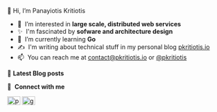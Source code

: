 👋 Hi, I’m Panayiotis Kritiotis
- :monocle_face: &nbsp;I’m interested in **large scale, distributed web services**
- ✨ &nbsp;I'm fascinated by **sofware and architecture design**
- 🌱 &nbsp;I’m currently learning **Go**
- :writing_hand:&nbsp;&nbsp;I'm writing about technical stuff in my personal blog [pkritiotis.io](https://pkritiotis.io)
- 📫 &nbsp;You can reach me at contact@pkritiotis.io or [@pkritiotis](https://twitter.com/pkritiotis)


:page_facing_up:&nbsp;**Latest Blog posts**<br>
<!-- BLOG-POST-LIST:START -->
<!-- BLOG-POST-LIST:END -->


🔗 &nbsp;**Connect with me**
<p align="left">
<a href="https://twitter.com/pkritiotis" target="blank"><img align="center" src="https://raw.githubusercontent.com/rahuldkjain/github-profile-readme-generator/master/src/images/icons/Social/twitter.svg" alt="pkritiotis" height="20" width="30" /></a>
<a href="https://linkedin.com/in/pkritiotis" target="blank"><img align="center" src="https://raw.githubusercontent.com/rahuldkjain/github-profile-readme-generator/master/src/images/icons/Social/linked-in-alt.svg" alt="gautamkrishnar" height="20" width="30" /></a>

<!---
pkritiotis/pkritiotis is a ✨ special ✨ repository because its `README.md` (this file) appears on your GitHub profile.
You can click the Preview link to take a look at your changes.
--->
